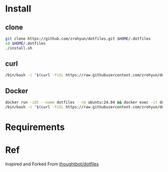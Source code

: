 # Install

## clone
```bash
git clone https://github.com/zrohyun/dotfiles.git $HOME/.dotfiles
cd $HOME/.dotfiles
./install.sh
```
## curl
```bash
/bin/bash -c "$(curl -fsSL https://raw.githubusercontent.com/zrohyun/dotfiles/zrohyun/http_install.sh)
```

## Docker
```bash
docker run -idt --name dotfiles --rm ubuntu:24.04 && docker exec -it dotfiles bash
/bin/bash -c "$(curl -fsSL https://raw.githubusercontent.com/zrohyun/dotfiles/zrohyun/http_install.sh)
```

# Requirements

# Ref
Inspired and Forked From [thoughtbot/dotfiles](https://github.com/thoughtbot/dotfiles)
